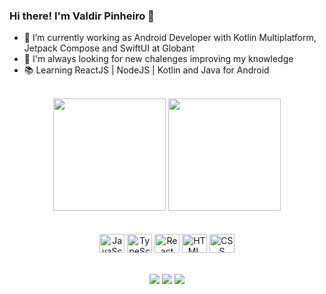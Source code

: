 ### Hi there! I'm Valdir Pinheiro 👋

- 📱 I’m currently working as Android Developer with Kotlin Multiplatform, Jetpack Compose and SwiftUI at Globant
- 🚀 I'm always looking for new chalenges improving my knowledge
- 📚 Learning ReactJS | NodeJS | Kotlin and Java for Android

</br>

<div align="center">
  <img height="180em" src="https://github-readme-stats.vercel.app/api?username=valdirapn&show_icons=true&theme=radical&include_all_commits=true&count_private=true"/>
  <img height="180em" src="https://github-readme-stats.vercel.app/api/top-langs/?username=valdirapn&layout=compact&langs_count=7&theme=radical"/>
</div>

</br>
</br>
  
<div align="center">
  <img align="center" alt="JavaScript" height="30" width="40" src="https://cdn.jsdelivr.net/gh/devicons/devicon/icons/javascript/javascript-plain.svg">
  <img align="center" alt="TypeScript" height="30" width="40" src="https://cdn.jsdelivr.net/gh/devicons/devicon/icons/typescript/typescript-original.svg">
  <img align="center" alt="React" height="30" width="40" src="https://cdn.jsdelivr.net/gh/devicons/devicon/icons/react/react-original-wordmark.svg">
  <img align="center" alt="HTML" height="30" width="40" src="https://cdn.jsdelivr.net/gh/devicons/devicon/icons/html5/html5-original.svg">
  <img align="center" alt="CSS" height="30" width="40" src="https://cdn.jsdelivr.net/gh/devicons/devicon/icons/css3/css3-original.svg">
</div>
  
</br>
</br>

<div align="center"> 
  <a href="https://www.linkedin.com/in/valdirpn" target="_blank"><img src="https://img.shields.io/badge/-LinkedIn-%230077B5?style=for-the-badge&logo=linkedin&logoColor=white" target="_blank"></a>
  <a href = "mailto:valdiraires.pn@gmail.com"><img src="https://img.shields.io/badge/-Gmail-%23333?style=for-the-badge&logo=gmail&logoColor=white" target="_blank"></a>
  <a href="https://instagram.com/valdirapn" target="_blank"><img src="https://img.shields.io/badge/-Instagram-%23E4405F?style=for-the-badge&logo=instagram&logoColor=white" target="_blank"></a>
</div>
